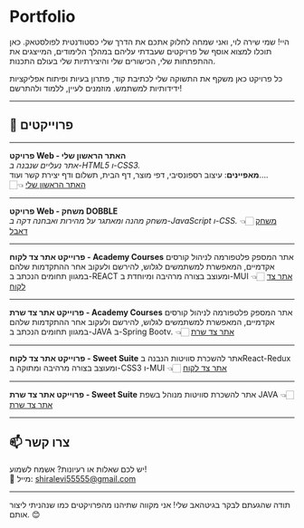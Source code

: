 # Portfolio
היי! שמי שירה לוי, ואני שמחה לחלוק אתכם את הדרך שלי כסטודנטית לפולסטאק. כאן תוכלו למצוא אוסף של פרויקטים שעבדתי עליהם במהלך הלימודים, המייצגים את ההתפתחות שלי, הכישורים שלי והיצירתיות שלי בעולם התכנות.

כל פרויקט כאן משקף את התשוקה שלי לכתיבת קוד, פתרון בעיות ופיתוח אפליקציות ידידותיות למשתמש. מוזמנים לעיין, ללמוד ולהתרשם!

---

## 📂 פרוייקטים 

---
 **פרויקט Web - האתר הראשון שלי**  
   *אתר נעליים שנבנה ב-HTML5 ו-CSS3.*  
   **מאפיינים**: עיצוב רספונסיבי, דפי מוצר, דף הבית, תשלום ודף יצירת קשר ועוד....  
👈🏻 [האתר הראשון שלי](https://github.com/shiraLevi123/Shoes-website)

---
 **פרויקט Web - משחק DOBBLE**  
  *משחק מהנה ומאתגר על מהירות ואבחנה דקה ב-JavaScript ו-CSS.*
👈🏻 [משחק דאבל](https://github.com/shiraLevi123/Double-game)


---

**פרוייקט אתר צד לקוח - Academy Courses**
  אתר המספק פלטפורמה לניהול קורסים אקדמיים, המאפשרת למשתמשים לגלוש, להירשם ולעקוב אחר ההתקדמות שלהם במגוון תחומים הנכתב ב-REACT ומעוצב בצורה מרהיבה ומיוחדת ב-MUI
👈🏻 [אתר צד לקוח](https://github.com/shiraLevi123/Project-Courses-and-Categories-REACT)

---
**פרוייקט אתר צד שרת - Academy Courses**
  אתר המספק פלטפורמה לניהול קורסים אקדמיים, המאפשרת למשתמשים לגלוש, להירשם ולעקוב אחר ההתקדמות שלהם במגוון תחומים הנכתב ב-JAVA ב-Spring Bootv. 
👈🏻 [אתר צד שרת](https://github.com/shiraLevi123/Project-Courses-and-Categories)

---
**פרוייקט אתר צד לקוח - Sweet Suite**
  אתר להשכרת סוויטות הנבנה בReact-Redux ומעוצב בצורה מרהיבה ומתוקה ב-CSS3 ו-MUI
👈🏻 [אתר צד לקוח](https://github.com/shiraLevi123/Project-Sweet-Suite-React-Redux)

---
**פרוייקט אתר צד שרת - Sweet Suite**
  אתר להשכרת סוויטות מנוהל בשפת JAVA
👈🏻 [אתר צד שרת](https://github.com/shiraLevi123/Project-Sweet-Suite-JAVA)

---

## 📫 צרו קשר
יש לכם שאלות או רעיונות? אשמח לשמוע!  
📧 מייל: shiralevi55555@gmail.com  

---

תודה שהגעתם לבקר בגיטהאב שלי! אני מקווה שתיהנו מהפרויקטים כמו שנהניתי ליצור אותם. 😊
